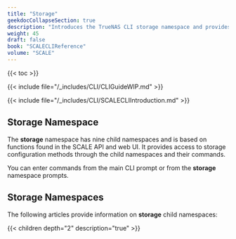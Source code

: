 ```yaml
---
title: "Storage"
geekdocCollapseSection: true
description: "Introduces the TrueNAS CLI storage namespace and provides access to  child namespaces and commands including dataset, disk, enclosure, filesystem, pool, resilver, scrub, snapshot, and vmware." 
weight: 45
draft: false
book: "SCALECLIReference"
volume: "SCALE"
---
```


{{< toc >}}


{{< include file="/_includes/CLI/CLIGuideWIP.md" >}}

{{< include file="/_includes/CLI/SCALECLIIntroduction.md" >}}

## Storage Namespace

The **storage** namespace has nine child namespaces and is based on functions found in the SCALE API and web UI. 
It provides access to storage configuration methods through the child namespaces and their commands.

You can enter commands from the main CLI prompt or from the **storage** namespace prompts.

## Storage Namespaces
The following articles provide information on **storage** child namespaces:

{{< children depth="2" description="true" >}}

